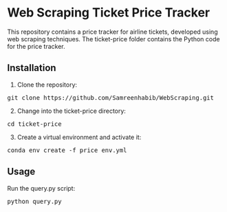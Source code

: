 # Web Scraping Ticket Price Tracker

This repository contains a price tracker for airline tickets, developed using web scraping techniques. 
The ticket-price folder contains the Python code for the price tracker.

## Installation
1. Clone the repository:

 <pre>git clone https://github.com/Samreenhabib/WebScraping.git</pre>

2. Change into the ticket-price directory:

<pre>cd ticket-price</pre>

3. Create a virtual environment and activate it:

<pre>conda env create -f price_env.yml</pre>

## Usage
Run the query.py script:

<pre>python query.py</pre>
